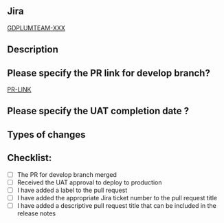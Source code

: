 ## Jira
[GDPLUMTEAM-XXX](https://sainsburys-jira.valiantys.net/browse/GDPLUMTEAM-XXX)

## Description
<!-- Please describe what you have changed or added -->

## Please specify the PR link for develop branch?
[PR-LINK](https://github.com/git-action-examples/pull/XXX)

## Please specify the UAT completion date ?

## Types of changes
<!-- What types of changes does your code introduce?  -->
<!-- Bug fix (non-breaking change which fixes an issue) -->
<!-- New feature (non-breaking change which adds functionality) -->
<!-- Breaking change (fix or feature that would cause existing functionality to not work as expected) -->

## Checklist:
- [ ] The PR for develop branch merged
- [ ] Received the UAT approval to deploy to production
- [ ] I have added a label to the pull request
- [ ] I have added the appropriate Jira ticket number to the pull request title
- [ ] I have added a descriptive pull request title that can be included in the release notes